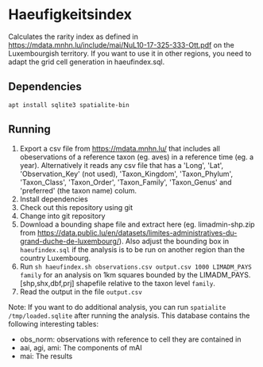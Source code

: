 # Haeufigkeitsindex
Calculates the rarity index as defined in https://mdata.mnhn.lu/include/mai/NuL10-17-325-333-Ott.pdf on the Luxembourgish territory. If you want to use it in other regions, you need to adapt the grid cell generation in haeufindex.sql.

## Dependencies
`apt install sqlite3 spatialite-bin`

## Running
1. Export a csv file from https://mdata.mnhn.lu/ that includes all obeservations of a reference taxon (eg. aves) in a reference time (eg. a year). Alternatively it reads any csv file that has a 'Long', 'Lat', 'Observation_Key' (not used), 'Taxon_Kingdom', 'Taxon_Phylum', 'Taxon_Class', 'Taxon_Order', 'Taxon_Family', 'Taxon_Genus' and 'preferred' (the taxon name) colum.
2. Install dependencies
3. Check out this repository using git
4. Change into git repository
5. Download a bounding shape file and extract here (eg. limadmin-shp.zip from https://data.public.lu/en/datasets/limites-administratives-du-grand-duche-de-luxembourg/). Also adjust the bounding box in `haeufindex.sql` if the analysis is to be run on another region than the country Luxembourg.
6. Run `sh haeufindex.sh observations.csv output.csv 1000 LIMADM_PAYS family` for an analysis on 1km squares bounded by the LIMADM_PAYS.[shp,shx,dbf,prj] shapefile relative to the taxon level `family`.
7. Read the output in the file `output.csv`

Note: If you want to do additional analysis, you can run `spatialite /tmp/loaded.sqlite` after running the analysis. This database contains the following interesting tables:
* obs_norm: observations with reference to cell they are contained in
* aai, agi, ami: The components of mAI
* mai: The results
